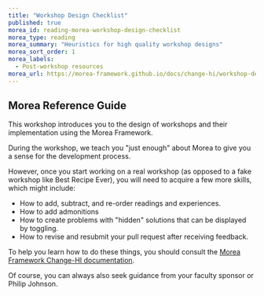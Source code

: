 ```yaml
---
title: "Workshop Design Checklist"
published: true
morea_id: reading-morea-workshop-design-checklist
morea_type: reading
morea_summary: "Heuristics for high quality workshop designs"
morea_sort_order: 1
morea_labels:
  - Post-workshop resources
morea_url: https://morea-framework.github.io/docs/change-hi/workshop-design-checklist
---
```


## Morea Reference Guide

This workshop introduces you to the design of workshops and their implementation using the Morea Framework. 

During the workshop, we teach you "just enough" about Morea to give you a sense for the development process. 

However, once you start working on a real workshop (as opposed to a fake workshop like Best Recipe Ever), you will need to acquire a few more skills, which might include:

* How to add, subtract, and re-order readings and experiences.
* How to add admonitions
* How to create problems with "hidden" solutions that can be displayed by toggling.
* How to revise and resubmit your pull request after receiving feedback.

To help you learn how to do these things, you should consult the [Morea Framework Change-HI documentation](https://morea-framework.github.io/docs/category/change-hi). 

Of course, you can always also seek guidance from your faculty sponsor or Philip Johnson. 
